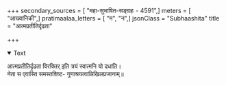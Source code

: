 +++
secondary_sources = [ "महा-सुभाषित-सङ्ग्रहः - 4591",]
meters = [ "आख्यानिकी",]
pratimaalaa_letters = [ "म", "न",]
jsonClass = "Subhaashita"
title = "आत्मप्रतीतिर्दृढता"

+++

<details open><summary>Text</summary>

आत्मप्रतीतिर्दृढता विरक्तिर् इति त्रयं स्वात्मनि यो दधाति।  
नेता स एवास्ति समस्तशिष्ट- गुणाश्रयत्वान्निखिलप्रजानाम्॥
</details>
